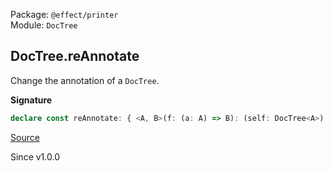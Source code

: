 Package: `@effect/printer`<br />
Module: `DocTree`<br />

## DocTree.reAnnotate

Change the annotation of a `DocTree`.

**Signature**

```ts
declare const reAnnotate: { <A, B>(f: (a: A) => B): (self: DocTree<A>) => DocTree<B>; <A, B>(self: DocTree<A>, f: (a: A) => B): DocTree<B>; }
```

[Source](https://github.com/Effect-TS/effect/tree/main/packages/printer/src/DocTree.ts#L262)

Since v1.0.0